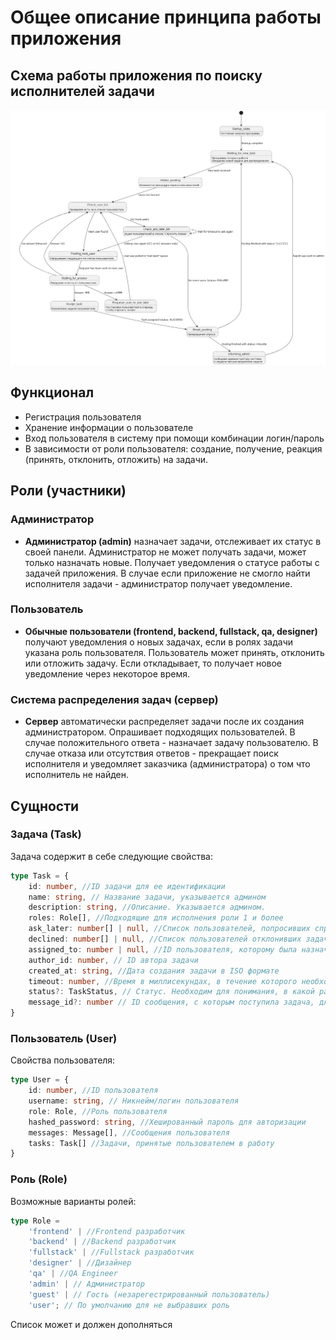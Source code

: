 # Общее описание принципа работы приложения
## Схема работы приложения по поиску исполнителей задачи
![diagram.png](diagram.png)
## Функционал
- Регистрация пользователя
- Хранение информации о пользователе
- Вход пользователя в систему при помощи комбинации логин/пароль
- В зависимости от роли пользователя: создание, получение, реакция (принять, отклонить, отложить) на задачи.

## Роли (участники)
### Администратор
- **Администратор (admin)** назначает задачи, отслеживает их статус в своей панели. Администратор не может получать задачи, может только назначать новые. Получает уведомления о статусе работы с задачей приложения. В случае если приложение не смогло найти исполнителя задачи - администратор получает уведомление.
### Пользователь
- **Обычные пользователи (frontend, backend, fullstack, qa, designer)** получают уведомления о новых задачах, если в ролях задачи указана роль пользователя. Пользователь может принять, отклонить или отложить задачу. Если откладывает, то получает новое уведомление через некоторое время.
### Система распределения задач (сервер)
- **Сервер** автоматически распределяет задачи после их создания администратором. Опрашивает подходящих пользователей. В случае положительного ответа - назначает задачу пользователю. В случае отказа или отсутствия ответов - прекращает поиск исполнителя и уведомляет заказчика (администратора) о том что исполнитель не найден.

## Сущности
### Задача (Task)
Задача содержит в себе следующие свойства:
```ts
type Task = {
    id: number, //ID задачи для ее идентификации
    name: string, // Название задачи, указывается админом
    description: string, //Описание. Указывается админом.
    roles: Role[], //Подходящие для исполнения роли 1 и более
    ask_later: number[] | null, //Список пользователей, попросивших спросить их позже
    declined: number[] | null, //Список пользователей отклонивших задачу
    assigned_to: number | null, //ID пользователя, которому была назначена задача
    author_id: number, // ID автора задачи
    created_at: string, //Дата создания задачи в ISO формате
    timeout: number, //Время в миллисекундах, в течение которого необходимо распределить задачу.
    status?: TaskStatus, // Статус. Необходим для понимания, в какой раз задача отправляется пользователю на принятие или админу в качестве уведомления
    message_id?: number // ID сообщения, с которым поступила задача, для возможности реагировать отталкиваясь от сообщения.
}
```
### Пользователь (User)
Свойства пользователя:
```ts
type User = {
    id: number, //ID пользователя
    username: string, // Никнейм/логин пользователя
    role: Role, //Роль пользователя
    hashed_password: string, //Хешированный пароль для авторизации
    messages: Message[], //Сообщения пользователя
    tasks: Task[] //Задачи, принятые пользователем в работу
}
```

### Роль (Role)
Возможные варианты ролей:
```ts
type Role = 
    'frontend' | //Frontend разработчик
    'backend' | //Backend разработчик
    'fullstack' | //Fullstack разработчик
    'designer' | //Дизайнер
    'qa' | //QA Engineer
    'admin' | // Администратор
    'guest' | // Гость (незарегестрированный пользователь)
    'user'; // По умолчанию для не выбравших роль
```
Список может и должен дополняться